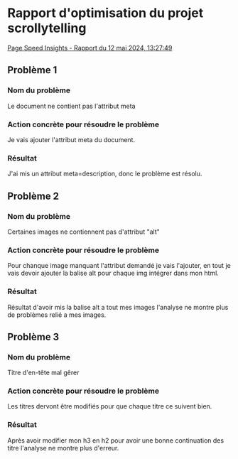 # Rapport d'optimisation du projet scrollytelling

[Page Speed Insights - Rapport du 12 mai 2024, 13:27:49](https://pagespeed.web.dev/analysis/https-williamr-tim-momo-com/eods4omyd0?form_factor=desktop)

## Problème 1

### Nom du problème

Le document ne contient pas l'attribut meta

### Action concrète pour résoudre le problème

Je vais ajouter l'attribut meta du document.

### Résultat

J'ai mis un attribut meta=description, donc le problème est résolu.

## Problème 2

### Nom du problème

Certaines images ne contiennent pas d'attribut "alt"

### Action concrète pour résoudre le problème

Pour chanque image manquant l'attribut demandé je vais l'ajouter, en tout je vais devoir ajouter la balise alt pour chaque img intégrer dans mon html.

### Résultat

Résultat d'avoir mis la balise alt a tout mes images l'analyse ne montre plus de problèmes relié a mes images.

## Problème 3

### Nom du problème

Titre d'en-tête mal gêrer

### Action concrète pour résoudre le problème

Les titres dervont être modifiés pour que chaque titre ce suivent bien.

### Résultat

Après avoir modifier mon h3 en h2 pour avoir une bonne continuation des titre l'analyse ne montre plus d'erreur.

